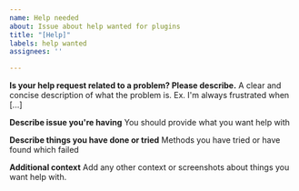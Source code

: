 ```yaml
---
name: Help needed
about: Issue about help wanted for plugins
title: "[Help]"
labels: help wanted
assignees: ''

---
```


**Is your help request related to a problem? Please describe.**
A clear and concise description of what the problem is. Ex. I'm always frustrated when [...]

**Describe issue you're having**
You should provide what you want help with

**Describe things you have done or tried**
Methods you have tried or have found which failed

**Additional context**
Add any other context or screenshots about things you want help with.